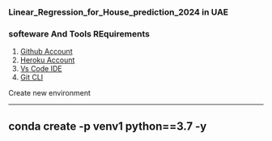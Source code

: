 ### Linear_Regression_for_House_prediction_2024 in UAE

### softeware And Tools REquirements

1. [Github Account](https://github.com)
2. [Heroku Account](https://herokou.com)
3. [Vs Code IDE](https://code.visualstudio.com/)
4. [Git CLI](https://git-scm.com/book/en/v2/Getting-Started.The.Command-Line)

Create new environment

---

## conda create -p venv1 python==3.7 -y
